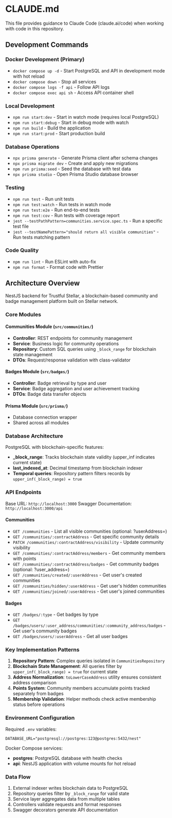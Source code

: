# CLAUDE.md

This file provides guidance to Claude Code (claude.ai/code) when working with code in this repository.

## Development Commands

### Docker Development (Primary)
- `docker compose up -d` - Start PostgreSQL and API in development mode with hot reload
- `docker compose down` - Stop all services
- `docker compose logs -f api` - Follow API logs
- `docker compose exec api sh` - Access API container shell

### Local Development
- `npm run start:dev` - Start in watch mode (requires local PostgreSQL)
- `npm run start:debug` - Start in debug mode with watch
- `npm run build` - Build the application
- `npm run start:prod` - Start production build

### Database Operations
- `npx prisma generate` - Generate Prisma client after schema changes
- `npx prisma migrate dev` - Create and apply new migrations
- `npm run prisma:seed` - Seed the database with test data
- `npx prisma studio` - Open Prisma Studio database browser

### Testing
- `npm run test` - Run unit tests
- `npm run test:watch` - Run tests in watch mode
- `npm run test:e2e` - Run end-to-end tests
- `npm run test:cov` - Run tests with coverage report
- `jest --testPathPattern=communities.service.spec.ts` - Run a specific test file
- `jest --testNamePattern="should return all visible communities"` - Run tests matching pattern

### Code Quality
- `npm run lint` - Run ESLint with auto-fix
- `npm run format` - Format code with Prettier

## Architecture Overview

NestJS backend for Trustful Stellar, a blockchain-based community and badge management platform built on Stellar network.

### Core Modules

#### Communities Module (`src/communities/`)
- **Controller**: REST endpoints for community management
- **Service**: Business logic for community operations
- **Repository**: Custom SQL queries using `_block_range` for blockchain state management
- **DTOs**: Request/response validation with class-validator

#### Badges Module (`src/badges/`)
- **Controller**: Badge retrieval by type and user
- **Service**: Badge aggregation and user achievement tracking
- **DTOs**: Badge data transfer objects

#### Prisma Module (`src/prisma/`)
- Database connection wrapper
- Shared across all modules

### Database Architecture

PostgreSQL with blockchain-specific features:
- **_block_range**: Tracks blockchain state validity (upper_inf indicates current state)
- **last_indexed_at**: Decimal timestamp from blockchain indexer
- **Temporal queries**: Repository pattern filters records by `upper_inf(_block_range) = true`

### API Endpoints

Base URL: `http://localhost:3000`
Swagger Documentation: `http://localhost:3000/api`

#### Communities
- `GET /communities` - List all visible communities (optional: ?userAddress=)
- `GET /communities/:contractAddress` - Get specific community details
- `PATCH /communities/:contractAddress/visibility` - Update community visibility
- `GET /communities/:contractAddress/members` - Get community members with points
- `GET /communities/:contractAddress/badges` - Get community badges (optional: ?user_address=)
- `GET /communities/created/:userAddress` - Get user's created communities
- `GET /communities/hidden/:userAddress` - Get user's hidden communities
- `GET /communities/joined/:userAddress` - Get user's joined communities

#### Badges
- `GET /badges/:type` - Get badges by type
- `GET /badges/users/:user_address/communities/:community_address/badges` - Get user's community badges
- `GET /badges/users/:userAddress` - Get all user badges

### Key Implementation Patterns

1. **Repository Pattern**: Complex queries isolated in `CommunitiesRepository`
2. **Blockchain State Management**: All queries filter by `upper_inf(_block_range) = true` for current state
3. **Address Normalization**: `toLowerCaseAddress` utility ensures consistent address comparison
4. **Points System**: Community members accumulate points tracked separately from badges
5. **Membership Validation**: Helper methods check active membership status before operations

### Environment Configuration

Required `.env` variables:
```
DATABASE_URL="postgresql://postgres:123@postgres:5432/nest"
```

Docker Compose services:
- **postgres**: PostgreSQL database with health checks
- **api**: NestJS application with volume mounts for hot reload

### Data Flow

1. External indexer writes blockchain data to PostgreSQL
2. Repository queries filter by `_block_range` for valid state
3. Service layer aggregates data from multiple tables
4. Controllers validate requests and format responses
5. Swagger decorators generate API documentation
